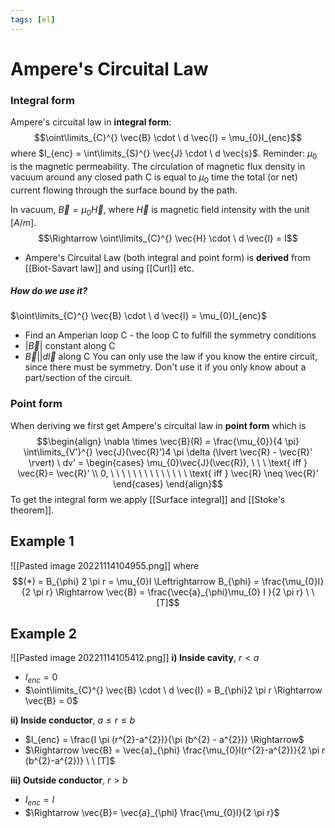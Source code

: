 ```yaml
---
tags: [el]
---
```

# Ampere's Circuital Law

### Integral form
Ampere's circuital law in **integral form**: $$\oint\limits_{C}^{} \vec{B} \cdot \ d \vec{l} = \mu_{0}I_{enc}$$where $I_{enc} = \int\limits_{S}^{} \vec{J} \cdot \ d \vec{s}$.  Reminder: $\mu_{0}$ is the magnetic permeability.
The circulation of magnetic flux density in vacuum around any closed path C is equal to $\mu_{0}$ time the total (or net) current flowing through the surface bound by the path. 

In vacuum, $\vec{B} = \mu_{0}\vec{H}$, where $\vec{H}$ is magnetic field intensity with the unit $[A/m]$.
$$\Rightarrow \oint\limits_{C}^{} \vec{H} \cdot \ d \vec{l} = I$$

- Ampere's Circuital Law (both integral and point form) is **derived** from [[Biot-Savart law]] and using [[Curl]] etc.

##### How do we use it?
$\oint\limits_{C}^{} \vec{B} \cdot \ d \vec{l} = \mu_{0}I_{enc}$
- Find an Amperian loop C - the loop C to fulfill the symmetry conditions
- $\lvert \vec{B} \rvert$ constant along C
- $\vec{B} || d \vec{l}$ along C
You can only use the law if you know the entire circuit, since there must be symmetry. Don't use it if you only know about a part/section of the circuit. 

### Point form 
When deriving we first get Ampere's circuital law in **point form** which is $$\begin{align} \nabla \times \vec{B}(R) = \frac{\mu_{0}}{4 \pi} \int\limits_{V'}^{} \vec{J}(\vec{R}')4 \pi \delta (\lvert \vec{R} - \vec{R}' \rvert) \ dv' 
= \begin{cases} \mu_{0}\vec{J}(\vec{R}), \ \ \ \text{ iff } \vec{R}= \vec{R}' \\ 0, \ \ \ \ \ \ \ \ \ \ \ \ \ \ \text{ iff } \vec{R} \neq \vec{R}' \end{cases} \end{align}$$
To get the integral form we apply [[Surface integral]] and [[Stoke's theorem]].


## Example 1
![[Pasted image 20221114104955.png]]
where $$(*) = B_{\phi} 2 \pi r = \mu_{0}I \Leftrightarrow B_{\phi} = \frac{\mu_{0}I}{2 \pi r} \Rightarrow \vec{B} = \frac{\vec{a}_{\phi}\mu_{0} I }{2 \pi r} \ \ [T]$$
## Example 2
![[Pasted image 20221114105412.png]]
**i) Inside cavity**, $r < a$
- $I_{enc} = 0$
- $\oint\limits_{C}^{} \vec{B} \cdot \ d \vec{l} = B_{\phi}2 \pi r \Rightarrow \vec{B} = 0$

**ii) Inside conductor**, $a \leq r \leq b$
- $I_{enc} = \frac{I \pi (r^{2}-a^{2})}{\pi (b^{2} - a^{2})} \Rightarrow$
- $\Rightarrow \vec{B} = \vec{a}_{\phi} \frac{\mu_{0}I(r^{2}-a^{2})}{2 \pi r (b^{2}-a^{2})} \ \ [T]$

**iii) Outside conductor**, $r > b$
- $I_{enc} = I$
- $\Rightarrow \vec{B}= \vec{a}_{\phi} \frac{\mu_{0}I}{2 \pi r}$

